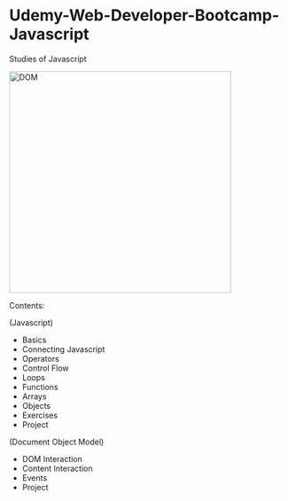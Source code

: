 # Udemy-Web-Developer-Bootcamp-Javascript
Studies of Javascript

<img src="https://lh3.googleusercontent.com/u-kxduszjKlYLWhDN4bqJvH4A3zWor-F2PWWnTaHlOEZsA7I1fc_GOPZr7rnG-7HEhajTaDrf44wzmX-qaXm_KrR5VclK2R1Zetfzjra7DIkkt8pRFI-dtpaWpZ-1ZiVm9jEM4sSkaUqxlTdQhKBxxrBU8M5yITj00z8cYcnt5XwhrpwpAcapAWmxSpx1GR5oP8-KXpvA9xIy8ILSNGtfp8A_yy8pK6xCh1v_fEZGp75OC7Hd_DPCMLdnF4yhR3v1cEsnygCTQFbbZ8JJXSFDN0eZ8KYp3Pr_np6W1A8lFBAF37X8sJ4ARlGKrtVQ8vCMFapsk65lY1vfRWo7dlFt0W91lkz9xLFmJItiH5x9iGwvuKO2YF-RjSgGuVsSxvZNq4dmkgvRHB-C16WLicZaDEa5HZfVLfnuOt643cPMGl45ZWr84o3b4Ag5c9aHbvx_Dk4r-Pm6PMJlFXC7AVgzC16p6WV0HHbmzSZ8oKbVnfOIMwe2-k9MFNKPIXAjdS4I5kCe1A7zIycTtJWFiHOcmB1rN2Hlpprk_5fjXS35_d1gvuks8Z3jtG5kkottw7jGqBf6eMXeCaC899I8yp4AN6PqnpLGiZ18OP6P0qszV5cO2c7p-zlHcP-b2YuAKviZvbE7v-ZNWoAhzWwl3PyqXHWf8bWTxIppG7G2005Nn1A2dbKPVywxHAH=w1316-h892-no" height="400" alt="DOM">

Contents:

(Javascript)
- Basics
- Connecting Javascript
- Operators
- Control Flow
- Loops
- Functions
- Arrays
- Objects
- Exercises
- Project

(Document Object Model)
- DOM Interaction
- Content Interaction
- Events
- Project
